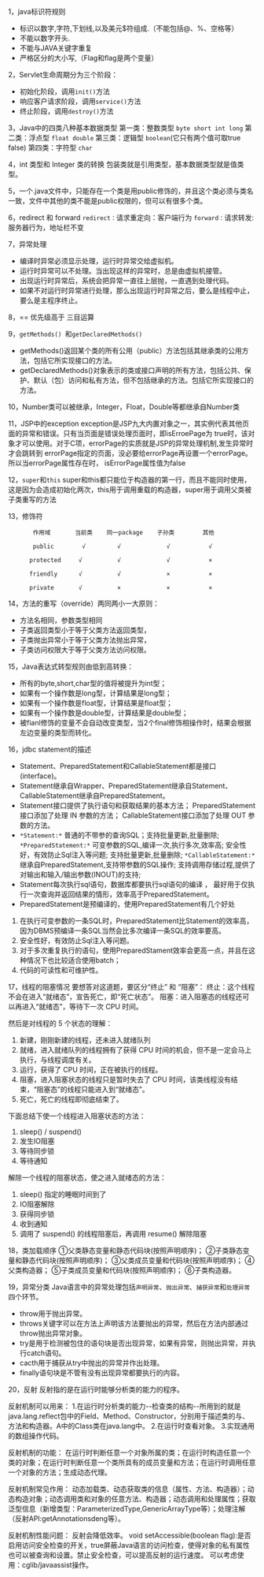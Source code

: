 1，java标识符规则
- 标识以数字,字符,下划线,以及美元$符组成.（不能包括@、%、空格等）
- 不能以数字开头. 
- 不能与JAVA关键字重复
-  严格区分的大小写,（Flag和flag是两个变量）

2，Servlet生命周期分为三个阶段：
- 初始化阶段，调用`init()`方法
- 响应客户请求阶段，调用`service()`方法
- 终止阶段，调用`destroy()`方法

3，Java中的四类八种基本数据类型
第一类：整数类型  `byte short int long`
第二类：浮点型  `float double`
第三类：逻辑型    `boolean`(它只有两个值可取true false)
第四类：字符型  `char`

4，int  类型和  Integer  类的转换
包装类就是引用类型，基本数据类型就是值类型。

5，一个.java文件中，只能存在一个类是用public修饰的，并且这个类必须与类名一致，文件中其他的类不能是public权限的，但可以有很多个类。

6，redirect 和 forward
`redirect：`请求重定向：客户端行为
`forward：`请求转发:服务器行为，地址栏不变

7，异常处理
- 编译时异常必须显示处理，运行时异常交给虚拟机。
- 运行时异常可以不处理。当出现这样的异常时，总是由虚拟机接管。
- 出现运行时异常后，系统会把异常一直往上层抛，一直遇到处理代码。
- 如果不对运行时异常进行处理，那么出现运行时异常之后，要么是线程中止，要么是主程序终止。

8，==  优先级高于 三目运算

9，`getMethods() `和`getDeclaredMethods()`
- getMethods()返回某个类的所有公用（public）方法包括其继承类的公用方法，包括它所实现接口的方法。
- getDeclaredMethods()对象表示的类或接口声明的所有方法，包括公共、保护、默认（包）访问和私有方法，但不包括继承的方法。包括它所实现接口的方法。

10，Number类可以被继承，Integer，Float，Double等都继承自Number类

11，JSP中的exception
exception是JSP九大内置对象之一，其实例代表其他页面的异常和错误。只有当页面是错误处理页面时，即isErroePage为 true时，该对象才可以使用。对于C项，errorPage的实质就是JSP的异常处理机制,发生异常时才会跳转到 errorPage指定的页面，没必要给errorPage再设置一个errorPage。所以当errorPage属性存在时， isErrorPage属性值为false

12，`super`和`this`
super和this都只能位于构造器的第一行，而且不能同时使用，这是因为会造成初始化两次，this用于调用重载的构造器，super用于调用父类被子类重写的方法

13，修饰符

           作用域       当前类    同一package    子孙类        其他
           
           public        √         √             √           √ 

          protected     √          √             √           × 

          friendly      √          √             ×           × 

          private       √          ×             ×           ×
          
14，方法的重写（override）两同两小一大原则：
- 方法名相同，参数类型相同
- 子类返回类型小于等于父类方法返回类型，
- 子类抛出异常小于等于父类方法抛出异常，
- 子类访问权限大于等于父类方法访问权限。

15，Java表达式转型规则由低到高转换：
- 所有的byte,short,char型的值将被提升为int型；
- 如果有一个操作数是long型，计算结果是long型；
- 如果有一个操作数是float型，计算结果是float型；
- 如果有一个操作数是double型，计算结果是double型；
- 被fianl修饰的变量不会自动改变类型，当2个final修饰相操作时，结果会根据左边变量的类型而转化。

16，jdbc statement的描述
- Statement、PreparedStatement和CallableStatement都是接口(interface)。 
- Statement继承自Wrapper、PreparedStatement继承自Statement、CallableStatement继承自PreparedStatement。 
- Statement接口提供了执行语句和获取结果的基本方法； 
PreparedStatement接口添加了处理 IN 参数的方法； 
CallableStatement接口添加了处理 OUT 参数的方法。  
- `*Statement:*` 
普通的不带参的查询SQL；支持批量更新,批量删除; 
`*PreparedStatement:*`
可变参数的SQL,编译一次,执行多次,效率高; 
安全性好，有效防止Sql注入等问题; 
支持批量更新,批量删除; 
`*CallableStatement:*`
继承自PreparedStatement,支持带参数的SQL操作; 支持调用存储过程,提供了对输出和输入/输出参数(INOUT)的支持; 
- Statement每次执行sql语句，数据库都要执行sql语句的编译 ， 
最好用于仅执行一次查询并返回结果的情形，效率高于PreparedStatement。 
- PreparedStatement是预编译的，使用PreparedStatement有几个好处 
1. 在执行可变参数的一条SQL时，PreparedStatement比Statement的效率高，因为DBMS预编译一条SQL当然会比多次编译一条SQL的效率要高。 
2. 安全性好，有效防止Sql注入等问题。 
3.  对于多次重复执行的语句，使用PreparedStament效率会更高一点，并且在这种情况下也比较适合使用batch； 
4.  代码的可读性和可维护性。

17，线程的阻塞情况
要想答对这道题，要区分“终止” 和 “阻塞”：
终止：这个线程不会在进入“就绪态”，宣告死亡，即“死亡状态”。
阻塞：进入阻塞态的线程还可以再进入“就绪态”，等待下一次 CPU 时间。

然后是对线程的 5 个状态的理解：
1. 新建，刚刚新建的线程，还未进入就绪队列
2. 就绪，进入就绪队列的线程拥有了获得 CPU 时间的机会，但不是一定会马上执行，与线程调度有关。
3. 运行，获得了 CPU 时间，正在被执行的线程。
4. 阻塞，进入阻塞状态的线程只是暂时失去了 CPU 时间，该类线程没有结束，“阻塞态”的线程只能进入到“就绪态”。
5. 死亡，死亡的线程即彻底结束了。

下面总结下使一个线程进入阻塞状态的方法：
1. sleep() / suspend()
2. 发生IO阻塞
3. 等待同步锁
4. 等待通知

解除一个线程的阻塞状态，使之进入就绪态的方法：
1. sleep() 指定的睡眠时间到了
2. IO阻塞解除
3. 获得同步锁
4. 收到通知
5. 调用了 suspend() 的线程阻塞后，再调用 resume() 解除阻塞

18，类加载顺序
①父类静态变量和静态代码块(按照声明顺序)；
②子类静态变量和静态代码块(按照声明顺序)；
③父类成员变量和代码块(按照声明顺序)；
④父类构造器；
⑤子类成员变量和代码块(按照声明顺序)；
⑥子类构造器。 

19，异常分类
Java语言中的异常处理包括`声明异常`、`抛出异常`、`捕获异常`和`处理异常`四个环节。
- throw用于抛出异常。
- throws关键字可以在方法上声明该方法要抛出的异常，然后在方法内部通过throw抛出异常对象。
- try是用于检测被包住的语句块是否出现异常，如果有异常，则抛出异常，并执行catch语句。
- cacth用于捕获从try中抛出的异常并作出处理。
- finally语句块是不管有没有出现异常都要执行的内容。

20，反射
反射指的是在运行时能够分析类的能力的程序。

反射机制可以用来：
1.在运行时分析类的能力--检查类的结构--所用到的就是java.lang.reflect包中的Field、Method、Constructor，分别用于描述类的与、方法和构造器。A中的Class类在java.lang中。
2.在运行时查看对象。
3.实现通用的数组操作代码。

反射机制的功能：
在运行时判断任意一个对象所属的类；在运行时构造任意一个类的对象；在运行时判断任意一个类所具有的成员变量和方法；在运行时调用任意一个对象的方法；生成动态代理。

反射机制常见作用：
动态加载类、动态获取类的信息（属性、方法、构造器）；动态构造对象；动态调用类和对象的任意方法、构造器；动态调用和处理属性；获取泛型信息（新增类型：ParameterizedType,GenericArrayType等）；处理注解（反射API:getAnnotationsdeng等）。

反射机制性能问题：
反射会降低效率。
void setAccessible(boolean flag):是否启用访问安全检查的开关，true屏蔽Java语言的访问检查，使得对象的私有属性也可以被查询和设置。禁止安全检查，可以提高反射的运行速度。
可以考虑使用：cglib/javaassist操作。
